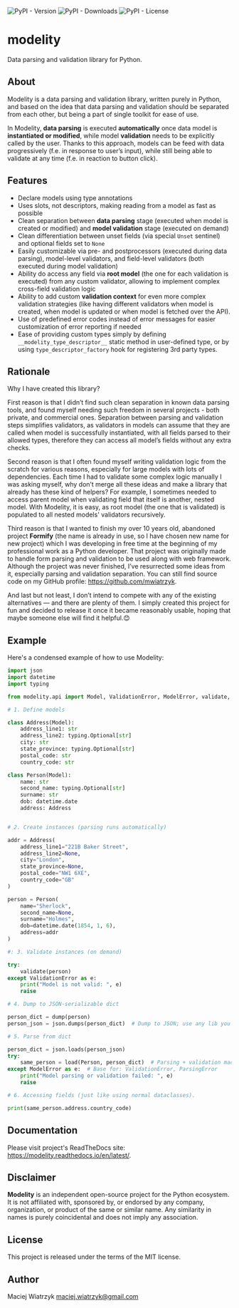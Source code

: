 ![PyPI - Version](https://img.shields.io/pypi/v/modelity)
![PyPI - Downloads](https://img.shields.io/pypi/dm/modelity)
![PyPI - License](https://img.shields.io/pypi/l/modelity)

# modelity

Data parsing and validation library for Python.

## About

Modelity is a data parsing and validation library, written purely in Python,
and based on the idea that data parsing and validation should be separated from
each other, but being a part of single toolkit for ease of use.

In Modelity, **data parsing** is executed **automatically** once data model is
**instantiated or modified**, while model **validation** needs to be explicitly
called by the user. Thanks to this approach, models can be feed with data
progressively (f.e. in response to user’s input), while still being able to
validate at any time (f.e. in reaction to button click).

## Features

* Declare models using type annotations
* Uses slots, not descriptors, making reading from a model as fast as possible
* Clean separation between **data parsing** stage (executed when model is
  created or modified) and **model validation** stage (executed on demand)
* Clean differentiation between unset fields (via special `Unset` sentinel) and
  optional fields set to `None`
* Easily customizable via pre- and postprocessors (executed during data
  parsing), model-level validators, and field-level validators (both executed
  during model validation)
* Ability do access any field via **root model** (the one for each validation is
  executed) from any custom validator, allowing to implement complex
  cross-field validation logic
* Ability to add custom **validation context** for even more complex validation
  strategies (like having different validators when model is created, when
  model is updated or when model is fetched over the API).
* Use of predefined error codes instead of error messages for easier
  customization of error reporting if needed
* Ease of providing custom types simply by defining
  `__modelity_type_descriptor__` static method in user-defined type, or by
  using `type_descriptor_factory` hook for registering 3rd party types.

## Rationale

Why I have created this library?

First reason is that I didn’t find such clean separation in known data parsing
tools, and found myself needing such freedom in several projects - both
private, and commercial ones. Separation between parsing and validation steps
simplifies validators, as validators in models can assume that they are called
when model is successfully instantiated, with all fields parsed to their
allowed types, therefore they can access all model’s fields without any extra
checks.

Second reason is that I often found myself writing validation logic from the
scratch for various reasons, especially for large models with lots of
dependencies. Each time I had to validate some complex logic manually I was
asking myself, why don’t merge all these ideas and make a library that already
has these kind of helpers? For example, I sometimes needed to access parent
model when validating field that itself is another, nested model. With
Modelity, it is easy, as root model (the one that is validated) is
populated to all nested models' validators recursively.

Third reason is that I wanted to finish my over 10 years old, abandoned project
**Formify** (the name is already in use, so I have chosen new name for new
project) which I was developing in free time at the beginning of my
professional work as a Python developer. That project was originally made to
handle form parsing and validation to be used along with web framework.
Although the project was never finished, I’ve resurrected some ideas from it,
especially parsing and validation separation. You can still find source code on
my GitHub profile: https://github.com/mwiatrzyk.

And last but not least, I don’t intend to compete with any of the existing
alternatives — and there are plenty of them. I simply created this project for
fun and decided to release it once it became reasonably usable, hoping that
maybe someone else will find it helpful.😊

## Example

Here's a condensed example of how to use Modelity:

```python
import json
import datetime
import typing

from modelity.api import Model, ValidationError, ModelError, validate, dump, load

# 1. Define models

class Address(Model):
    address_line1: str
    address_line2: typing.Optional[str]
    city: str
    state_province: typing.Optional[str]
    postal_code: str
    country_code: str

class Person(Model):
    name: str
    second_name: typing.Optional[str]
    surname: str
    dob: datetime.date
    address: Address


# 2. Create instances (parsing runs automatically)

addr = Address(
    address_line1="221B Baker Street",
    address_line2=None,
    city="London",
    state_province=None,
    postal_code="NW1 6XE",
    country_code="GB"
)

person = Person(
    name="Sherlock",
    second_name=None,
    surname="Holmes",
    dob=datetime.date(1854, 1, 6),
    address=addr
)

#: 3. Validate instances (on demand)

try:
    validate(person)
except ValidationError as e:
    print("Model is not valid: ", e)
    raise

# 4. Dump to JSON-serializable dict

person_dict = dump(person)
person_json = json.dumps(person_dict)  # Dump to JSON; use any lib you like to do that

# 5. Parse from dict

person_dict = json.loads(person_json)
try:
    same_person = load(Person, person_dict)  # Parsing + validation made by helper
except ModelError as e:  # Base for: ValidationError, ParsingError
    print("Model parsing or validation failed: ", e)
    raise

# 6. Accessing fields (just like using normal dataclasses).

print(same_person.address.country_code)
```

## Documentation

Please visit project's ReadTheDocs site: https://modelity.readthedocs.io/en/latest/.

## Disclaimer

**Modelity** is an independent open-source project for the Python ecosystem. It
is not affiliated with, sponsored by, or endorsed by any company, organization,
or product of the same or similar name. Any similarity in names is purely
coincidental and does not imply any association.

## License

This project is released under the terms of the MIT license.

## Author

Maciej Wiatrzyk <maciej.wiatrzyk@gmail.com>
